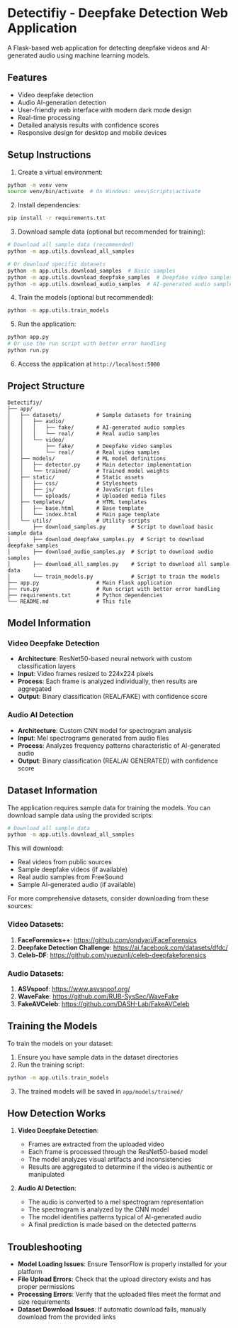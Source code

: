 # Detectifiy - Deepfake Detection Web Application

A Flask-based web application for detecting deepfake videos and AI-generated audio using machine learning models.

## Features

- Video deepfake detection
- Audio AI-generation detection
- User-friendly web interface with modern dark mode design
- Real-time processing
- Detailed analysis results with confidence scores
- Responsive design for desktop and mobile devices

## Setup Instructions

1. Create a virtual environment:
```bash
python -m venv venv
source venv/bin/activate  # On Windows: venv\Scripts\activate
```

2. Install dependencies:
```bash
pip install -r requirements.txt
```

3. Download sample data (optional but recommended for training):
```bash
# Download all sample data (recommended)
python -m app.utils.download_all_samples

# Or download specific datasets
python -m app.utils.download_samples  # Basic samples
python -m app.utils.download_deepfake_samples  # Deepfake video samples
python -m app.utils.download_audio_samples  # AI-generated audio samples
```

4. Train the models (optional but recommended):
```bash
python -m app.utils.train_models
```

5. Run the application:
```bash
python app.py
# Or use the run script with better error handling
python run.py
```

6. Access the application at `http://localhost:5000`

## Project Structure

```
Detectifiy/
├── app/
│   ├── datasets/           # Sample datasets for training
│   │   ├── audio/
│   │   │   ├── fake/       # AI-generated audio samples
│   │   │   └── real/       # Real audio samples
│   │   └── video/
│   │       ├── fake/       # Deepfake video samples
│   │       └── real/       # Real video samples
│   ├── models/             # ML model definitions
│   │   ├── detector.py     # Main detector implementation
│   │   └── trained/        # Trained model weights
│   ├── static/             # Static assets
│   │   ├── css/            # Stylesheets
│   │   ├── js/             # JavaScript files
│   │   └── uploads/        # Uploaded media files
│   ├── templates/          # HTML templates
│   │   ├── base.html       # Base template
│   │   └── index.html      # Main page template
│   └── utils/              # Utility scripts
│       ├── download_samples.py        # Script to download basic sample data
│       ├── download_deepfake_samples.py  # Script to download deepfake samples
│       ├── download_audio_samples.py  # Script to download audio samples
│       ├── download_all_samples.py    # Script to download all sample data
│       └── train_models.py            # Script to train the models
├── app.py                  # Main Flask application
├── run.py                  # Run script with better error handling
├── requirements.txt        # Python dependencies
└── README.md               # This file
```

## Model Information

### Video Deepfake Detection
- **Architecture**: ResNet50-based neural network with custom classification layers
- **Input**: Video frames resized to 224x224 pixels
- **Process**: Each frame is analyzed individually, then results are aggregated
- **Output**: Binary classification (REAL/FAKE) with confidence score

### Audio AI Detection
- **Architecture**: Custom CNN model for spectrogram analysis
- **Input**: Mel spectrograms generated from audio files
- **Process**: Analyzes frequency patterns characteristic of AI-generated audio
- **Output**: Binary classification (REAL/AI GENERATED) with confidence score

## Dataset Information

The application requires sample data for training the models. You can download sample data using the provided scripts:

```bash
# Download all sample data
python -m app.utils.download_all_samples
```

This will download:
- Real videos from public sources
- Sample deepfake videos (if available)
- Real audio samples from FreeSound
- Sample AI-generated audio (if available)

For more comprehensive datasets, consider downloading from these sources:

### Video Datasets:
1. **FaceForensics++**: https://github.com/ondyari/FaceForensics
2. **Deepfake Detection Challenge**: https://ai.facebook.com/datasets/dfdc/
3. **Celeb-DF**: https://github.com/yuezunli/celeb-deepfakeforensics

### Audio Datasets:
1. **ASVspoof**: https://www.asvspoof.org/
2. **WaveFake**: https://github.com/RUB-SysSec/WaveFake
3. **FakeAVCeleb**: https://github.com/DASH-Lab/FakeAVCeleb

## Training the Models

To train the models on your dataset:

1. Ensure you have sample data in the dataset directories
2. Run the training script:
```bash
python -m app.utils.train_models
```
3. The trained models will be saved in `app/models/trained/`

## How Detection Works

1. **Video Deepfake Detection**:
   - Frames are extracted from the uploaded video
   - Each frame is processed through the ResNet50-based model
   - The model analyzes visual artifacts and inconsistencies
   - Results are aggregated to determine if the video is authentic or manipulated

2. **Audio AI Detection**:
   - The audio is converted to a mel spectrogram representation
   - The spectrogram is analyzed by the CNN model
   - The model identifies patterns typical of AI-generated audio
   - A final prediction is made based on the detected patterns


## Troubleshooting

- **Model Loading Issues**: Ensure TensorFlow is properly installed for your platform
- **File Upload Errors**: Check that the upload directory exists and has proper permissions
- **Processing Errors**: Verify that the uploaded files meet the format and size requirements
- **Dataset Download Issues**: If automatic download fails, manually download from the provided links

